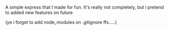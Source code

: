 A simple express that I made for fun. It's really not completely, but i pretend to added new features on future

(ye i forget to add node_modules on .gitignore ffs.....)
